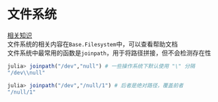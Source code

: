 # 文件系统
[相关知识](../knowledge/filesystem.md)\
文件系统的相关内容在`Base.Filesystem`中，可以查看帮助文档\
文件系统中最常用的函数是`joinpath`，用于将路径拼接，但不会检测存在性
```jl
julia> joinpath("/dev","null") # 一些操作系统下默认使用 "\" 分隔
"/dev\\null"

julia> joinpath("/dev","/null/1") # 后者是绝对路径，覆盖前者
"/null/1"
```
